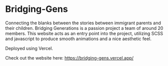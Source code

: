 # Bridging-Gens

Connecting the blanks between the stories between immigrant parents and their children.
Bridging Generations is a passion project a team of around 20 members. This website acts as an entry point into the project, utilizing SCSS and javascript to produce smooth animations and a nice aesthetic feel.

Deployed using Vercel.

Check out the website here: https://bridging-gens.vercel.app/
